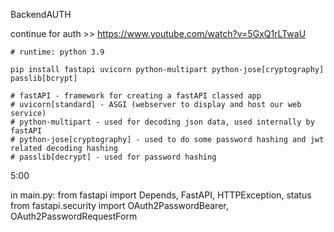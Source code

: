 BackendAUTH

continue for auth >> https://www.youtube.com/watch?v=5GxQ1rLTwaU
```
# runtime: python 3.9

pip install fastapi uvicorn python-multipart python-jose[cryptography] passlib[bcrypt]

# fastAPI - framework for creating a fastAPI classed app
# uvicorn[standard] - ASGI (webserver to display and host our web service)
# python-multipart - used for decoding json data, used internally by fastAPI
# python-jose[cryptography] - used to do some password hashing and jwt related decoding hashing
# passlib[decrypt] - used for password hashing
```
5:00

in main.py:
from fastapi import Depends, FastAPI, HTTPException, status
from fastapi.security import OAuth2PasswordBearer, OAuth2PasswordRequestForm
